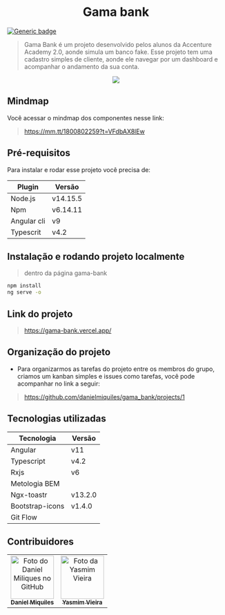 <h1 align="center">
    Gama bank
</h1>

[![Generic badge](https://img.shields.io/badge/<status>-<completo>-<green>.svg)](https://shields.io/)

> Gama Bank é um projeto desenvolvido pelos alunos da Accenture Academy 2.0, aonde simula um banco fake.
> Esse projeto tem uma cadastro simples de cliente, aonde ele navegar por um dashboard e acompanhar o andamento da sua conta.


<div align="center">
    <img src="../assets/img/mockup.jpeg">
</div>

## Mindmap

Você acessar o mindmap dos componentes nesse link:

> https://mm.tt/1800802259?t=VFdbAX8lEw

## Pré-requisitos

Para instalar e rodar esse projeto você precisa de:

| Plugin | Versão |
| ------ | ------ |
| Node.js | v14.15.5 |
| Npm | v6.14.11 |
| Angular cli | v9 |
| Typescrit | v4.2 |

## Instalação e rodando projeto localmente

> dentro da página gama-bank

```sh
npm install
ng serve -o
```

## Link do projeto

> https://gama-bank.vercel.app/

## Organização do projeto

- Para organizarmos as tarefas do projeto entre os membros do grupo, criamos um kanban simples e issues como tarefas, você pode acompanhar no link a seguir:

> https://github.com/danielmiquiles/gama_bank/projects/1
## Tecnologias utilizadas

| Tecnologia | Versão |
| ------ | ------ |
| Angular | v11 |
| Typescript | v4.2 |
| Rxjs | v6 |
| Metologia BEM |
| Ngx-toastr | v13.2.0 |
| Bootstrap-icons | v1.4.0 |
| Git Flow |

## Contribuidores

<table>
  <tr>
    <td align="center">
      <a href="https://github.com/danielmiquiles">
        <img src="https://avatars.githubusercontent.com/u/29305153?s=400&u=ab6c4c604d809a3d3b14172f970fc9d292a86437&v=4" width="100px;" alt="Foto do Daniel Miliques no GitHub"/><br>
        <sub>
          <b>Daniel Miquiles</b>
        </sub>
      </a>
    </td>
    <td align="center">
      <a href="https://github.com/YasmimVieira">
        <img src="https://avatars.githubusercontent.com/u/47395019?s=460&u=dc52f811de2c47d4baa2883e37ed81583f958db4&v=4" width="100px;" alt="Foto da Yasmim Vieira"/><br>
        <sub>
          <b>Yasmim Vieira</b>
        </sub>
      </a>
    </td>
  </tr>  
</table>
